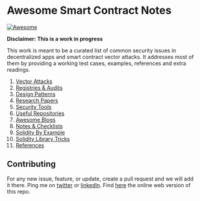 # Awesome Smart Contract Notes 
[![Awesome](https://cdn.rawgit.com/sindresorhus/awesome/d7305f38d29fed78fa85652e3a63e154dd8e8829/media/badge.svg)](https://github.com/aabdulwahed/Smart-Contracts-Notes)
 
 **Disclaimer: This is a work in progress**


This work is meant to be a curated list of common security issues in decentralized apps and smart contract vector attacks. It addresses most of them  by providing a working test cases, examples, references and extra readings.

1. [Vector Attacks](docs/VectorAttacks.md)
2. [Registries & Audits](docs/Registry.md)
3. [Design Patterns](docs/DesignPatterns.md)
4. [Research Papers](docs/ResearchPapers.md)
5. [Security Tools](docs/SecurityTools.md)
6. [Useful Repositories](docs/UsefulRepos.md)
7. [Awesome Blogs](blogs.md)
7. [Notes & Checklists](notes.md)
8. [Solidity By Example](examples/)
9. [Solidity Library Tricks](sollib.md)
8. [References](docs/References.md)


## Contributing
For any new issue, feature, or update, create a pull request and we will add it there. Ping me on [twitter](https://twitter.com/aabdolwahed) or [linkedIn](https://www.linkedin.com/in/aabdulwahed/). Find [here](https://aabdulwahed.github.io/Smart-Contracts-Notes/) the online web version of this repo.
